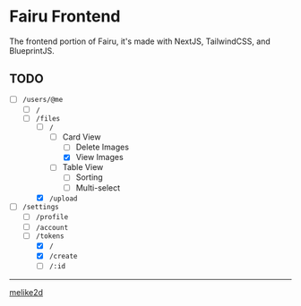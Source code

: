 # Fairu Frontend

The frontend portion of Fairu, it's made with NextJS, TailwindCSS, and BlueprintJS.

## TODO

- [ ] `/users/@me`
  - [ ] `/`
  - [ ] `/files`
    - [ ] `/`
      - [ ] Card View
        - [ ] Delete Images
        - [x] View Images
      - [ ] Table View
        - [ ] Sorting
        - [ ] Multi-select
    - [x] `/upload`
- [ ] `/settings`
  - [ ] `/profile`
  - [ ] `/account`
  - [ ] `/tokens`
    - [x] `/`
    - [x] `/create`
    - [ ] `/:id`

---

[melike2d](https://2d.gay)
